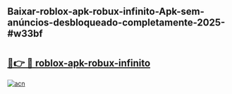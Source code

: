 ## Baixar-roblox-apk-robux-infinito-Apk-sem-anúncios-desbloqueado-completamente-2025-#w33bf

# <h2><a href="https://ainizakaria.my?title=roblox-apk-robux-infinito&ref=20M">🔗👉 🔴 roblox-apk-robux-infinito</a></h2>

[![acn](https://github.com/user-attachments/assets/0f9c940e-d8b0-45ae-aac7-cd30a18b3e1c)](https://ainizakaria.my?title=roblox-apk-robux-infinito&ref=20M)

